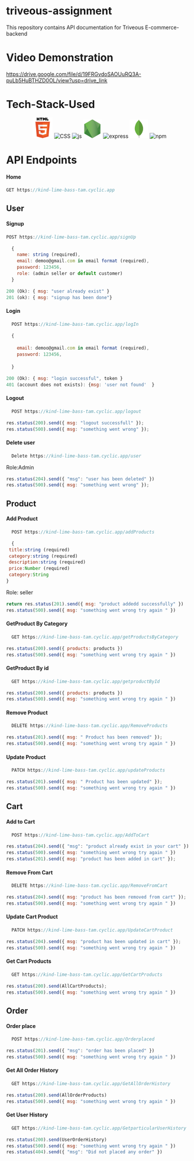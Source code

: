 ﻿# triveous-assignment
This repository contains API documentation for Triveous E-commerce-backend
# Video Demonstration
https://drive.google.com/file/d/19FRGvdoSAOUuRQ3A-puLb5HuBTHZD0OL/view?usp=drive_link
# Tech-Stack-Used
<p align = "center">
<img src="https://github.com/PrinceCorwin/Useful-tech-icons/blob/main/images/HTML.png" alt="html" width="55" height="55"/>
<img src="https://user-images.githubusercontent.com/25181517/183898674-75a4a1b1-f960-4ea9-abcb-637170a00a75.png" alt="CSS" width="50" height="55"/>
<img src="https://user-images.githubusercontent.com/25181517/117447155-6a868a00-af3d-11eb-9cfe-245df15c9f3f.png" alt="js" width="50" height="50"/>
<img src="https://raw.githubusercontent.com/PrinceCorwin/Useful-tech-icons/main/images/nodejs.png" alt="nodejs" width="50" height="50"/>
<img src="https://res.cloudinary.com/kc-cloud/images/f_auto,q_auto/v1651772163/expressjslogo/expressjslogo.webp?_i=AA" alt="express" width="50" height="50"/>
<img src="https://raw.githubusercontent.com/PrinceCorwin/Useful-tech-icons/main/images/mongodb-leaf.png" alt="mongo" width="50" height="50"/> 
<img src="https://user-images.githubusercontent.com/25181517/121401671-49102800-c959-11eb-9f6f-74d49a5e1774.png" alt="npm" width="50" height="50"/>
  
</p>


# API Endpoints
  #### Home
  ```` javascript
  GET https://kind-lime-bass-tam.cyclic.app
  ````
  ## User

  #### Signup
  ```` javascript
  POST https://kind-lime-bass-tam.cyclic.app/signUp
  ````
````javascript
  {
    name: string (required),
    email: demoo@gmail.com in email format (required),
    password: 123456,
    role: (admin seller or default customer)
  }
````
```` javascript
200 (Ok): { msg: "user already exist" }
201 (ok): { msg: "signup has been done"}
````

#### Login
```` javascript
  POST https://kind-lime-bass-tam.cyclic.app/logIn
  ````
````javascript
  {
    
    email: demoo@gmail.com in email format (required),
    password: 123456,
    
  }
````
```` javascript
200 (Ok): { msg: "login successful", token }
401 (account does not exists): {msg: 'user not found'  }
````
#### Logout
```` javascript
  POST https://kind-lime-bass-tam.cyclic.app/logout
  ````


```` javascript
res.status(200).send({ msg: "logout successfull" });
res.status(500).send({ msg: "something went wrong" });
````
#### Delete user

```` javascript
  Delete https://kind-lime-bass-tam.cyclic.app/user
  ````

Role:Admin

```` javascript
res.status(204).send({ "msg": "user has been deleted" })
res.status(500).send({ msg: "something went wrong" });
````

## Product
#### Add Product
```` javascript
  POST https://kind-lime-bass-tam.cyclic.app/addProducts
  ````
```` javascript
  {
 title:string (required)
 category:string (required)
 description:string (required)
 price:Number (required)
 category:String
}

  ````
Role: seller

```` javascript
return res.status(201).send({ msg: "product addedd successfully" })
res.status(500).send({ msg: "something went wrong try again " })
````
#### GetProduct By Category
```` javascript
  GET https://kind-lime-bass-tam.cyclic.app/getProductsByCategory
  ````


  

```` javascript
res.status(200).send({ products: products })
res.status(500).send({ msg: "something went wrong try again " })
````

#### GetProduct By id
```` javascript
  GET https://kind-lime-bass-tam.cyclic.app/getproductById
  ````


  

```` javascript
res.status(200).send({ products: products })
res.status(500).send({ msg: "something went wrong try again " })
````

#### Remove Product

```` javascript
  DELETE https://kind-lime-bass-tam.cyclic.app/RemoveProducts
  ````


  

```` javascript
res.status(201).send({ msg: " Product has been removed" });
res.status(500).send({ msg: "something went wrong try again " })
````

#### Update Product

```` javascript
  PATCH https://kind-lime-bass-tam.cyclic.app/updateProducts
  ````


  

```` javascript
res.status(201).send({ msg: " Product has been updated" });
res.status(500).send({ msg: "something went wrong try again " })
````

## Cart
#### Add to Cart
```` javascript
  POST https://kind-lime-bass-tam.cyclic.app/AddToCart
  ````



  

```` javascript
res.status(204).send({ "msg": "product already exist in your cart" })
res.status(500).send({ msg: "something went wrong try again " })
res.status(201).send({ msg: "product has been added in cart" });
````

#### Remove From Cart

```` javascript
  DELETE https://kind-lime-bass-tam.cyclic.app/RemoveFromCart
  ````



  

```` javascript
res.status(204).send({ msg: "product has been removed from cart" });
res.status(500).send({ msg: "something went wrong try again " })

````

#### Update Cart Product 
```` javascript
  PATCH https://kind-lime-bass-tam.cyclic.app/UpdateCartProduct 
  ````



  

```` javascript
res.status(204).send({ msg: "product has been updated in cart" });
res.status(500).send({ msg: "something went wrong try again " })

````

#### Get Cart Products

```` javascript
  GET https://kind-lime-bass-tam.cyclic.app/GetCartProducts
  ````



  

```` javascript
res.status(200).send(AllCartProducts);
res.status(500).send({ msg: "something went wrong try again " })

````

## Order
#### Order place
```` javascript
  POST https://kind-lime-bass-tam.cyclic.app/Orderplaced
  ````



  

```` javascript
res.status(201).send({ "msg": "order has been placed" })
res.status(500).send({ msg: "something went wrong try again " })

````

#### Get All Order History
```` javascript
  GET https://kind-lime-bass-tam.cyclic.app/GetAllOrderHistory
  ````



  

```` javascript
res.status(200).send(AllOrderProducts)
res.status(500).send({ msg: "something went wrong try again " })

````

#### Get User History
```` javascript
  GET https://kind-lime-bass-tam.cyclic.app/GetparticularUserHistory
  ````



  

```` javascript
res.status(200).send(UserOrderHistory)
res.status(500).send({ msg: "something went wrong try again " })
res.status(404).send({ "msg": "Did not placed any order" })

````


















  




 
